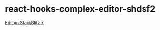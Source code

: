 # react-hooks-complex-editor-shdsf2

[Edit on StackBlitz ⚡️](https://stackblitz.com/edit/react-hooks-complex-editor-shdsf2)